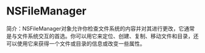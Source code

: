 # NSFileManager

简介：NSFileManager对象允许你检查文件系统的内容并对其进行更改，它通常是与文件系统交互的首选。你可以用它来定位、创建、复制、移动文件和目录，还可以使用它来获得一个文件或目录的信息或改变一些属性。